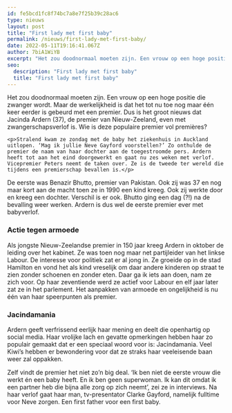 ```yaml
---
id: fe5bcd1fc8f74bc7a8e7f25b39c28ac6
type: nieuws
layout: post
title: "First lady met first baby"
permalink: /nieuws/first-lady-met-first-baby/
date: 2022-05-11T19:16:41.067Z
author: 7biA1WiYB
excerpt: "Het zou doodnormaal moeten zijn. Een vrouw op een hoge positie die zwanger wordt. Maar de werkelijkheid is dat het tot nu toe nog maar één keer eerder is gebeurd met een premier. Dus is het groot nieuws dat Jacinda Ardern (37), de premier van Nieuw-Zeeland, even met zwangerschapsverlof is. Wie is deze populaire premier vol premières?  "
seo:
  description: "First lady met first baby"
  title: "First lady met first baby"
---
```

Het zou doodnormaal moeten zijn. Een vrouw op een hoge positie die zwanger wordt. Maar de werkelijkheid is dat het tot nu toe nog maar één keer eerder is gebeurd met een premier. Dus is het groot nieuws dat Jacinda Ardern (37), de premier van Nieuw-Zeeland, even met zwangerschapsverlof is. Wie is deze populaire premier vol premières?  

    <p>Stralend kwam ze zondag met de baby het ziekenhuis in Auckland uitlopen. ‘Mag ik jullie Neve Gayford voorstellen?’ Zo onthulde de premier de naam van haar dochter aan de toegestroomde pers. Ardern heeft tot aan het eind doorgewerkt en gaat nu zes weken met verlof. Vicepremier Peters neemt de taken over. Ze is de tweede ter wereld die tijdens een premierschap bevallen is.</p>
<p>De eerste was Benazir Bhutto, premier van Pakistan. Ook zij was 37 en nog maar kort aan de macht toen ze in 1990 een kind kreeg. Ook zij werkte door en kreeg een dochter. Verschil is er ook. Bhutto ging een dag (?!) na de bevalling weer werken. Ardern is dus wel de eerste premier ever met babyverlof.</p>
<h3>Actie tegen armoede</h3>
<p>Als jongste Nieuw-Zeelandse premier in 150 jaar kreeg Ardern in oktober de leiding over het kabinet. Ze was toen nog maar net partijleider van het linkse Labour. De interesse voor politiek zat er al jong in. Ze groeide op in de stad Hamilton en vond het als kind vreselijk om daar andere kinderen op straat te zien zonder schoenen en zonder eten. Daar ga ik iets aan doen, nam ze zich voor. Op haar zeventiende werd ze actief voor Labour en elf jaar later zat ze in het parlement. Het aanpakken van armoede en ongelijkheid is nu één van haar speerpunten als premier.</p>
<h3>Jacindamania</h3>
<p>Ardern geeft verfrissend eerlijk haar mening en deelt die openhartig op social media. Haar vrolijke lach en gevatte opmerkingen hebben haar zo populair gemaakt dat er een speciaal woord voor is: Jacindamania. Veel Kiwi’s hebben er bewondering voor dat ze straks haar veeleisende baan weer zal oppakken.</p>
<p>Zelf vindt de premier het niet zo’n big deal. ‘Ik ben niet de eerste vrouw die werkt én een baby heeft. En ik ben geen superwoman. Ik kan dit omdat ik een partner heb die bijna alle zorg op zich neemt’, zei ze in interviews. Na haar verlof gaat haar man, tv-presentator Clarke Gayford, namelijk fulltime voor Neve zorgen. Een first father voor een first baby.</p>  
